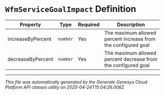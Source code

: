 # `WfmServiceGoalImpact` Definition

| Property | Type | Required | Description |
|----------|------|----------|-------------|
| increaseByPercent | `number` | Yes | The maximum allowed percent increase from the configured goal |
| decreaseByPercent | `number` | Yes | The maximum allowed percent decrease from the configured goal |

---

*This file was automatically generated by the Generate Genesys Cloud Platform API classes utility on 2025-04-24T15:04:26.006Z*